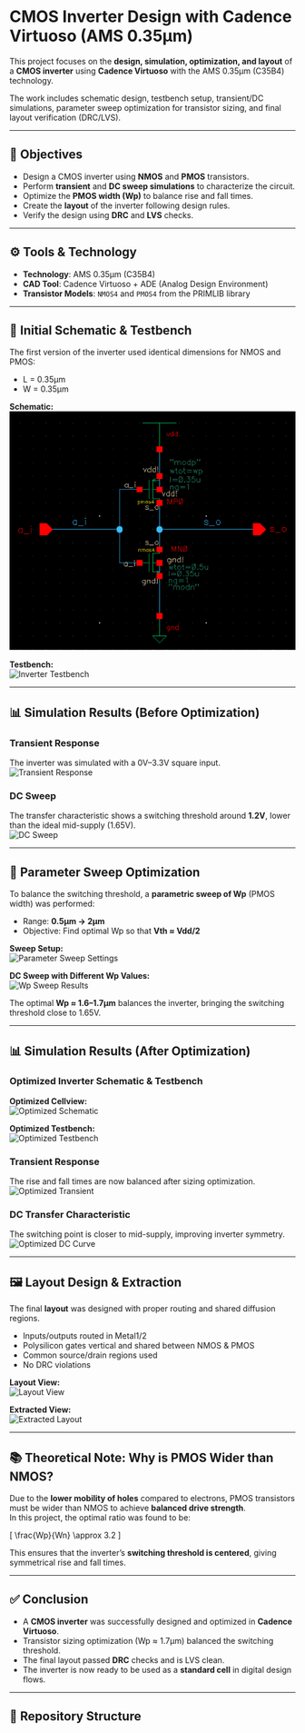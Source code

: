 # CMOS Inverter Design with Cadence Virtuoso (AMS 0.35µm)

This project focuses on the **design, simulation, optimization, and layout** of a **CMOS inverter** using **Cadence Virtuoso** with the AMS 0.35µm (C35B4) technology.

The work includes schematic design, testbench setup, transient/DC simulations, parameter sweep optimization for transistor sizing, and final layout verification (DRC/LVS).

---

## 📌 Objectives
- Design a CMOS inverter using **NMOS** and **PMOS** transistors.  
- Perform **transient** and **DC sweep simulations** to characterize the circuit.  
- Optimize the **PMOS width (Wp)** to balance rise and fall times.  
- Create the **layout** of the inverter following design rules.  
- Verify the design using **DRC** and **LVS** checks.  

---

## ⚙️ Tools & Technology
- **Technology**: AMS 0.35µm (C35B4)  
- **CAD Tool**: Cadence Virtuoso + ADE (Analog Design Environment)  
- **Transistor Models**: `NMOS4` and `PMOS4` from the PRIMLIB library  

---

## 📝 Initial Schematic & Testbench
The first version of the inverter used identical dimensions for NMOS and PMOS:  
- L = 0.35µm  
- W = 0.35µm  

**Schematic:**  
![CMOS Inverter Schematic](./DC%20Analysis/CMOS%20inverter%20cellview.png)

**Testbench:**  
![Inverter Testbench](./screenshot4.png)

---

## 📊 Simulation Results (Before Optimization)

### Transient Response
The inverter was simulated with a 0V–3.3V square input.  
![Transient Response](./screenshot1.png)

### DC Sweep
The transfer characteristic shows a switching threshold around **1.2V**, lower than the ideal mid-supply (1.65V).  
![DC Sweep](./screenshot3.png)

---

## 🔧 Parameter Sweep Optimization

To balance the switching threshold, a **parametric sweep of Wp** (PMOS width) was performed:  

- Range: **0.5µm → 2µm**  
- Objective: Find optimal Wp so that **Vth ≈ Vdd/2**  

**Sweep Setup:**  
![Parameter Sweep Settings](./variable%20wp%20settings.png)

**DC Sweep with Different Wp Values:**  
![Wp Sweep Results](./wp%20parameter%20sweep.png)

The optimal **Wp ≈ 1.6–1.7µm** balances the inverter, bringing the switching threshold close to 1.65V.

---

## 📊 Simulation Results (After Optimization)

### Optimized Inverter Schematic & Testbench
**Optimized Cellview:**  
![Optimized Schematic](./CMOS%20inverter%20cellview.png)

**Optimized Testbench:**  
![Optimized Testbench](./testbench%20cellview.png)

### Transient Response
The rise and fall times are now balanced after sizing optimization.  
![Optimized Transient](./chronongramme%20temporel.png)

### DC Transfer Characteristic
The switching point is closer to mid-supply, improving inverter symmetry.  
![Optimized DC Curve](./DC%20caracteristics%20parameter%20sweep.png)

---

## 🖼️ Layout Design & Extraction

The final **layout** was designed with proper routing and shared diffusion regions.  
- Inputs/outputs routed in Metal1/2  
- Polysilicon gates vertical and shared between NMOS & PMOS  
- Common source/drain regions used  
- No DRC violations  

**Layout View:**  
![Layout View](./Layout%20view.png)

**Extracted View:**  
![Extracted Layout](./av_extracted%20view.png)

---

## 📚 Theoretical Note: Why is PMOS Wider than NMOS?
Due to the **lower mobility of holes** compared to electrons, PMOS transistors must be wider than NMOS to achieve **balanced drive strength**.  
In this project, the optimal ratio was found to be:  

\[
\frac{Wp}{Wn} \approx 3.2
\]

This ensures that the inverter’s **switching threshold is centered**, giving symmetrical rise and fall times.

---

## ✅ Conclusion
- A **CMOS inverter** was successfully designed and optimized in **Cadence Virtuoso**.  
- Transistor sizing optimization (Wp ≈ 1.7µm) balanced the switching threshold.  
- The final layout passed **DRC** checks and is LVS clean.  
- The inverter is now ready to be used as a **standard cell** in digital design flows.  

---

## 📂 Repository Structure
